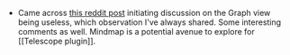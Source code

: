 - Came across [this reddit post](https://www.reddit.com/r/Zettelkasten/comments/jogsw0/graphic_views_do_not_work_with_a_zettelkasten/) initiating discussion on the Graph view being useless, which observation I've always shared. Some interesting comments as well. Mindmap is a potential avenue to explore for [[Telescope plugin]].